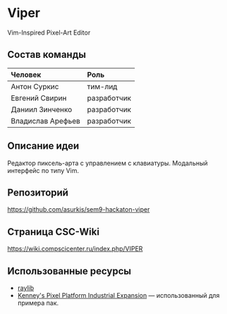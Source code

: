 # Viper

Vim-Inspired Pixel-Art Editor

## Состав команды

| Человек           | Роль        |
|:------------------|:------------|
| Антон Суркис      | тим-лид     |
| Евгений Свирин    | разработчик |
| Даниил Зинченко   | разработчик |
| Владислав Арефьев | разработчик |

## Описание идеи

Редактор пиксель-арта с управлением с клавиатуры.
Модальный интерфейс по типу Vim.

## Репозиторий

https://github.com/asurkis/sem9-hackaton-viper

## Страница CSC-Wiki

https://wiki.compscicenter.ru/index.php/VIPER

## Использованные ресурсы
- [raylib](https://raylib.com)
- [Kenney's Pixel Platform Industrial Expansion](https://kenney.nl/assets/pixel-platformer-industrial-expansion)
  &mdash; использованный для примера пак.
